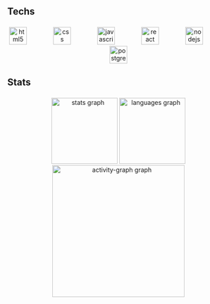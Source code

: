 <h2 align="left">Techs</h2>

###

<div align="center">
  <img src="https://skillicons.dev/icons?i=html" height="40" alt="html5 logo"  />
  <img width="52" />
  <img src="https://skillicons.dev/icons?i=css" height="40" alt="css logo"  />
  <img width="52" />
  <img src="https://skillicons.dev/icons?i=js" height="40" alt="javascript logo"  />
  <img width="52" />
  <img src="https://skillicons.dev/icons?i=react" height="40" alt="react logo"  />
  <img width="52" />
  <img src="https://skillicons.dev/icons?i=nodejs" height="40" alt="nodejs logo"  />
  <img width="52" />
  <img src="https://skillicons.dev/icons?i=postgres" height="40" alt="postgresql logo"  />
</div>

###

<h2 align="left">Stats</h2>

###

<div align="center">
  <img src="https://github-readme-stats.vercel.app/api?username=PedroPimpao&hide_title=false&hide_rank=false&show_icons=true&include_all_commits=true&count_private=true&disable_animations=false&theme=dracula&locale=pt-br&hide_border=false&order=1" height="150" alt="stats graph"  />
  <img src="https://github-readme-stats.vercel.app/api/top-langs?username=PedroPimpao&locale=pt-br&hide_title=false&layout=compact&card_width=320&langs_count=5&theme=dracula&hide_border=false&order=2" height="150" alt="languages graph"  />
  <img src="https://github-readme-activity-graph.vercel.app/graph?username=PedroPimpao&radius=16&theme=react&area=true&order=5" height="300" alt="activity-graph graph"  />
</div>


